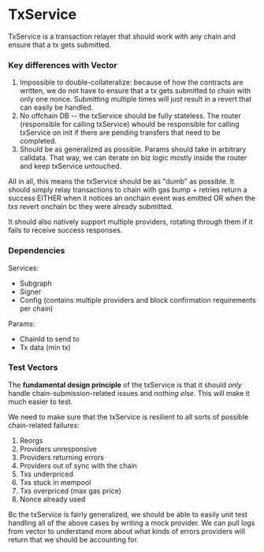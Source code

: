 # TxService

TxService is a transaction relayer that should work with any chain and ensure that a tx gets submitted.

### Key differences with Vector
1. Impossible to double-collateralize: because of how the contracts are written, we do not have to ensure that a tx gets submitted to chain with only one nonce. Submitting multiple times will just result in a revert that can easily be handled.
2. No offchain DB -- the txService should be fully stateless. The router (responsible for calling txService) whould be responsible for calling txService on init if there are pending transfers that need to be completed.
3. Should be as generalized as possible. Params should take in arbitrary calldata. That way, we can iterate on biz logic mostly inside the router and keep txService untouched.

All in all, this means the txService should be as "dumb" as possible. It should simply relay transactions to chain with gas bump + retries return a success EITHER when it notices an onchain event was emitted OR when the txs revert onchain bc they were already submitted. 

It should also natively support multiple providers, rotating through them if it fails to receive success responses.

### Dependencies
Services:
- Subgraph
- Signer
- Config (contains multiple providers and block confirmation requirements per chain)

Params:
- ChainId to send to
- Tx data (min tx)

### Test Vectors
The **fundamental design principle** of the txService is that it should *only* handle chain-submission-related issues and *nothing else*. This will make it much easier to test.

We need to make sure that the txService is resilient to all sorts of possible chain-related failures:
1. Reorgs
2. Providers unresponsive
3. Providers returning errors
4. Providers out of sync with the chain
5. Txs underpriced
6. Txs stuck in mempool
7. Txs overpriced (max gas price)
8. Nonce already used

Bc the txService is fairly generalized, we should be able to easily unit test handling all of the above cases by writing a mock provider. We can pull logs from vector to understand more about what kinds of errors providers will return that we should be accounting for.
